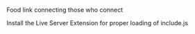 Food link connecting those who connect

Install the Live Server Extension for proper loading of include.js